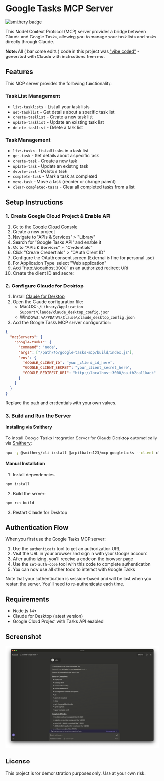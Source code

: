 # Google Tasks MCP Server

[![smithery badge](https://smithery.ai/badge/@arpitbatra123/mcp-googletasks)](https://smithery.ai/server/@arpitbatra123/mcp-googletasks)

This Model Context Protocol (MCP) server provides a bridge between Claude and Google Tasks, allowing you to manage your task lists and tasks directly through Claude.

**Note:** All ( bar some edits ) code in this project was ["vibe coded"](https://en.wikipedia.org/wiki/Vibe_coding) - generated with Claude with instructions from me.

## Features

This MCP server provides the following functionality:

### Task List Management
- `list-tasklists` - List all your task lists
- `get-tasklist` - Get details about a specific task list
- `create-tasklist` - Create a new task list
- `update-tasklist` - Update an existing task list
- `delete-tasklist` - Delete a task list

### Task Management
- `list-tasks` - List all tasks in a task list
- `get-task` - Get details about a specific task
- `create-task` - Create a new task
- `update-task` - Update an existing task
- `delete-task` - Delete a task
- `complete-task` - Mark a task as completed
- `move-task` - Move a task (reorder or change parent)
- `clear-completed-tasks` - Clear all completed tasks from a list

## Setup Instructions

### 1. Create Google Cloud Project & Enable API

1. Go to the [Google Cloud Console](https://console.cloud.google.com/)
2. Create a new project
3. Navigate to "APIs & Services" > "Library"
4. Search for "Google Tasks API" and enable it
5. Go to "APIs & Services" > "Credentials"
6. Click "Create Credentials" > "OAuth Client ID"
7. Configure the OAuth consent screen (External is fine for personal use)
8. For Application Type, select "Web application"
9. Add "http://localhost:3000" as an authorized redirect URI
10. Create the client ID and secret

### 2. Configure Claude for Desktop

1. Install [Claude for Desktop](https://claude.ai/download)
2. Open the Claude configuration file:
   - MacOS: `~/Library/Application Support/Claude/claude_desktop_config.json`
   - Windows: `%APPDATA%\Claude\claude_desktop_config.json`
3. Add the Google Tasks MCP server configuration:

```json
{
  "mcpServers": {
    "google-tasks": {
      "command": "node",
      "args": ["/path/to/google-tasks-mcp/build/index.js"],
      "env": {
        "GOOGLE_CLIENT_ID": "your_client_id_here",
        "GOOGLE_CLIENT_SECRET": "your_client_secret_here",
        "GOOGLE_REDIRECT_URI": "http://localhost:3000/oauth2callback"
      }
    }
  }
}
```

Replace the path and credentials with your own values.

### 3. Build and Run the Server
#### Installing via Smithery

To install Google Tasks Integration Server for Claude Desktop automatically via [Smithery](https://smithery.ai/server/@arpitbatra123/mcp-googletasks):

```bash
npx -y @smithery/cli install @arpitbatra123/mcp-googletasks --client claude
```

#### Manual Installation

1. Install dependencies:
```bash
npm install
```

2. Build the server:
```bash
npm run build
```

3. Restart Claude for Desktop

## Authentication Flow

When you first use the Google Tasks MCP server:

1. Use the `authenticate` tool to get an authorization URL
2. Visit the URL in your browser and sign in with your Google account
3. After authorizing, you'll receive a code on the browser page
4. Use the `set-auth-code` tool with this code to complete authentication
5. You can now use all other tools to interact with Google Tasks

Note that your authentication is session-based and will be lost when you restart the server. You'll need to re-authenticate each time.

## Requirements

- Node.js 14+
- Claude for Desktop (latest version)
- Google Cloud Project with Tasks API enabled

## Screenshot
![](./screenshot.png)

## License

This project is for demonstration purposes only. Use at your own risk.
